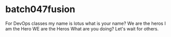 # batch047fusion
For DevOps classes
my name is lotus
what is your name?
We are the heros
I am the Hero
WE are the Heros
What are you doing?
Let's wait for others.

